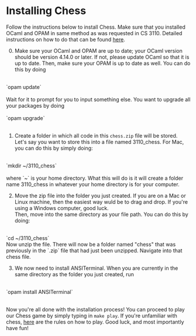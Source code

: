 # Installing Chess

Follow the instructions below to install Chess. Make sure that you installed OCaml and OPAM in same method as was requested in CS 3110. Detailed instructions on how to do that can be found [here](https://cs3110.github.io/textbook/chapters/preface/install.html#). 

0. Make sure your OCaml and OPAM are up to date; your OCaml version should be version 4.14.0 or later. If not, please update OCaml so that it is up to date. Then, make sure your OPAM is up to date as well. You can do this by doing<br>
<br>
`opam update` <br>
<br>
Wait for it to prompt for you to input something else. You want to upgrade all your packages by doing<br>
<br>
`opam upgrade`<br>
<br>

1. Create a folder in which all code in this `chess.zip` file will be stored. Let's say you want to store this into a file named 3110_chess. For Mac, you can do this by simply doing: <br>
<br>
`mkdir ~/3110_chess` <br>
<br>
where `~` is your home directory. What this will do is it will create a folder name 3110_chess in whatever your home directory is for your computer.

2. Move the zip file into the folder you just created. If you are on a Mac or Linux machine, then the easiest way wuld be to drag and drop. If you're using a Windows computer, good luck.<br>
Then, move into the same directory as your file path. You can do this by doing:<br>
<br>
`cd ~/3110_chess`
<br>
Now unzip the file. There will now be a folder named "chess" that was previously in the `.zip` file that had just been unzipped. Navigate into that chess file.

3. We now need to install ANSITerminal. When you are currently in the same directory as the folder you just created, run<br>
<br>
`opam install ANSITerminal`
<br>
<br>

Now you're all done with the installation process! You can proceed to play our Chess game by simply typing in `make play`. If you're unfamiliar with chess, [here](https://www.chess.com/learn-how-to-play-chess) are the rules on how to play. Good luck, and most importantly have fun!